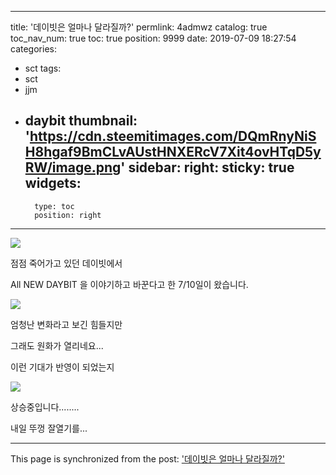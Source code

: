 
---
title: '데이빗은 얼마나 달라질까?'
permlink: 4admwz
catalog: true
toc_nav_num: true
toc: true
position: 9999
date: 2019-07-09 18:27:54
categories:
- sct
tags:
- sct
- jjm
- daybit
thumbnail: 'https://cdn.steemitimages.com/DQmRnyNiSH8hgaf9BmCLvAUstHNXERcV7Xit4ovHTqD5yRW/image.png'
sidebar:
    right:
        sticky: true
widgets:
    -
        type: toc
        position: right
---


![](https://cdn.steemitimages.com/DQmRnyNiSH8hgaf9BmCLvAUstHNXERcV7Xit4ovHTqD5yRW/image.png)

점점 죽어가고 있던 데이빗에서 

All NEW DAYBIT 을 이야기하고 바꾼다고 한 7/10일이 왔습니다.

![](https://cdn.steemitimages.com/DQmWdkW6T7AMXrQWkKKiuSWwhRaxsDDZdwTS985E8hXUrKB/image.png)

엄청난 변화라고 보긴 힘들지만

그래도 원화가 열리네요...

이런 기대가 반영이 되었는지

![](https://cdn.steemitimages.com/DQmevQHeKa1nE87NWKnKUEKtEydHTUFhbA9bh1ioswTHFd6/image.png)

상승중입니다........

내일 뚜껑 잘열기를...

- - -

This page is synchronized from the post: ['데이빗은 얼마나 달라질까?'](https://steemit.com/@virus707/4admwz)
